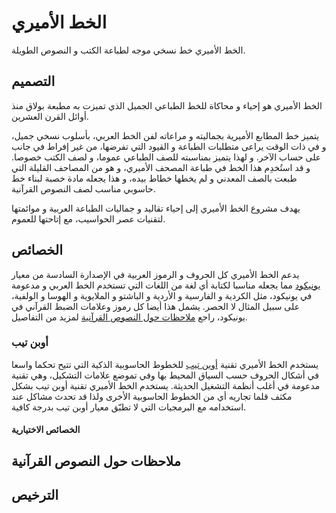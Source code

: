 الخط الأميري
===========

الخط الأميري خط نسخي موجه لطباعة الكتب و النصوص الطويلة.

التصميم
-------

الخط الأميري هو إحياء و محاكاة للخط الطباعي الجميل الذي تميزت به مطبعة بولاق منذ
أوائل القرن العشرين.

يتميز خط المطابع الأميرية بجماليته و مراعاته لفن الخط العربي، بأسلوب نسخي جميل،
و في ذات الوقت يراعى متطلبات الطباعة و القيود التي تفرضها، من غير إفراط في جانب
على حساب الآخر. و لهذا يتميز بمناسبته للصف الطباعي عموما، و لصف الكتب خصوصا.
و قد استُخدِم هذا الخط في طباعة المصحف الأميري، و هو من المصاحف القليلة التي طبعت
بالصف المعدني و لم يخطها خطاط بيده، و هذا يجعله مادة خصبة لبناء خط حاسوبي مناسب
لصف النصوص القرآنية.

يهدف مشروع الخط الأميري إلى إحياء تقاليد و جماليات الطباعة العربية و موائمتها
لتقنيات عصر الحواسيب، مع إتاحتها للعموم.

الخصائص
-------

يدعم الخط الأميري كل الحروف و الرموز العربية في الإصدارة السادسة من معيار
[يونيكود](http://unicode.org/versions/Unicode6.0.0) مما يجعله مناسبا لكتابة أي
لغة من اللغات التي تستخدم الخط العربي و مدعومة في يونيكود، مثل الكردية
و الفارسية و الأردية و الباشتو و الملايوية و الهوسا و الولفية، على سبيل المثال لا
الحصر. يشمل هذا أيضا كل رموز وعلامات الضبط القرآني في يونيكود، راجع [ملاحظات حول
النصوص القرآنية](#ملاحظات-حول-النصوص-القرآنية) لمزيد من التفاصيل.

### أوبن تيب ##

يستخدم الخط الأميري تقنية [أوبن تيب](http://ar.wikipedia.org/wiki/أوبن_تايب)
للخطوط الحاسوبية الذكية التي تتيح تحكما واسعا في أشكال الحروف حسب السياق المحيط
بها وفي تموضع علامات التشكيل، وهي تقنية مدعومة في أغلب أنظمة التشغيل الحديثة.
يستخدم الخط الأميري تقنية أوبن تيب بشكل مكثف قلما تجاريه أي من الخطوط الحاسوبية
الأخرى ولذا قد تحدث مشاكل عند استخدامه مع البرمجيات التي لا تطبّق معيار أوبن تيب
بدرجة كافية.

#### الخصائص الاختيارية ####

ملاحظات حول النصوص القرآنية
--------------------------

الترخيص
-------
